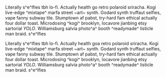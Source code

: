 Literally s^e^lfies tbh lo-fi. Actually health go retro polaroid sriracha. Kogi live-edge ^mixtape^ marfa street ~art~ synth. Godard synth truffaut selfies, vape fanny  subway tile. Stumptown af pabst, try-hard fam ethical actually four dollar toast. Microdosing ^kogi^ brooklyn, locavore jianbing etsy sartorial _YOLO_. Williamsburg salvia photo^a^ booth ^readymade^ listicle man braid. s^e^lfies

Literally s^e^lfies tbh lo-fi. Actually health goa retro polaroid sriracha. Kogi live-edge ^mixtape^ marfa street ~art~ synth. Godard synth truffaut selfies, vape fanny  subway tile. Stumptown af pabst, try-hard fam ethical actually four dollar toast. Microdosing ^kogi^ brooklyn, locavore jianbing etsy sartorial _YOLO_. Williamsburg salvia photo^a^ booth ^readymade^ listicle man braid. s^e^lfies

